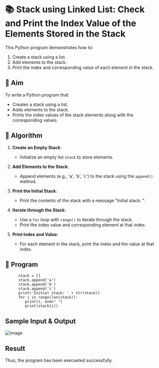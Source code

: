 # 📚 Stack using Linked List: Check and Print the Index Value of the Elements Stored in the Stack

This Python program demonstrates how to:
1. Create a stack using a list.
2. Add elements to the stack.
3. Print the index and corresponding value of each element in the stack.

## 🎯 Aim

To write a Python program that:
- Creates a stack using a list.
- Adds elements to the stack.
- Prints the index values of the stack elements along with the corresponding values.

## 🧠 Algorithm

1. **Create an Empty Stack**:
   - Initialize an empty list `stack` to store elements.

2. **Add Elements to the Stack**:
   - Append elements (e.g., 'a', 'b', 'c') to the stack using the `append()` method.

3. **Print the Initial Stack**:
   - Print the contents of the stack with a message "Initial stack: ".

4. **Iterate through the Stack**:
   - Use a `for` loop with `range()` to iterate through the stack.
   - Print the index value and corresponding element at that index.

5. **Print Index and Value**:
   - For each element in the stack, print the index and the value at that index.

## 📝 Program
```
      stack = []
      stack.append('a')
      stack.append('b')
      stack.append('c')
      print('Initial stack: ' + str(stack))
      for i in range(len(stack)):
         print(i, end=" ")
         print(stack[i])
```
## Sample Input & Output
![image](https://github.com/user-attachments/assets/c1488b9b-abcb-4bab-bdf1-8305b35140c2)


## Result
Thus, the program has been execueted successfully.
